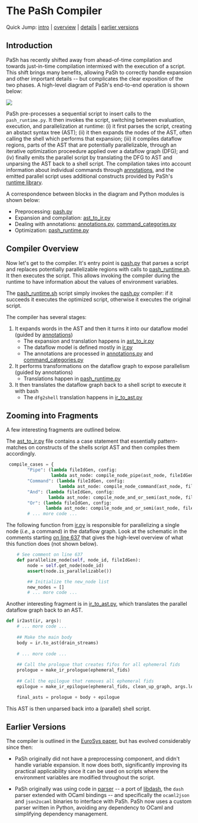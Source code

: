 # The PaSh Compiler
Quick Jump: [intro](#introduction) | [overview](#compiler-overview) | [details](#zooming-into-fragments) | [earlier versions](#earlier-versions)

## Introduction

PaSh has recently shifted away from ahead-of-time compilation and towards just-in-time compilation intermixed with the execution of a script.
This shift brings many benefits, allowing PaSh to correctly handle expansion and other important details -- but complicates the clear exposition of the two phases.
A high-level diagram of PaSh's end-to-end operation is shown below:

<img src="https://docs.google.com/drawings/d/e/2PACX-1vSIuacgBR_QFOzawoAdJMmTjgsdnDUkp1DbSjLVlrowlhL6kxqckXXsL7SPoRXKfaC1hw9HQzJitmDP/pub?w=1364&amp;h=454">

PaSh pre-processes a sequential script to insert calls to the `pash_runtime.py`.
It then invokes the script, switching between evaluation, execution, and parallelization at runtime:
(i) it first parses the script, creating an abstact syntax tree (AST); 
(ii) it then expands the nodes of the AST, often calling the shell which performs that expansion;
(iii) it compiles dataflow regions, parts of the AST that are potentially parallelizable, through an iterative optimization proceedure applied over a dataflow graph (DFG); and
(iv) finally emits the parallel script by translating the DFG to AST and unparsing the AST back to a shell script.
The compilation takes into account information about individual commands through [annotations](../annotations), and the emitted parallel script uses additional constructs provided by PaSh's [runtime library](../runtime).

A correspondence between blocks in the diagram and Python modules is shown below:

- Preprocessing: [pash.py](./pash.py)
- Expansion and compilation: [ast_to_ir.py](./ast_to_ir.py)
- Dealing with annotations: [annotations.py](./annotations.py), [command_categories.py](./command_categories.py)
- Optimization: [pash_runtime.py](./pash_runtime.py)

## Compiler Overview

Now let's get to the compiler.
It's entry point is [pash.py](./pash.py) that parses a script and replaces potentially parallelizable regions with calls to [pash_runtime.sh](./pash_runtime.sh).
It then executes the script.
This allows invoking the compiler during the runtime to have information about the values of environment variables.

The [pash_runtime.sh](./pash_runtime.sh) script simply invokes the [pash.py](./pash.py) compiler:
  if it succeeds it executes the optimized script, otherwise it executes the original script.

The compiler has several stages:

1. It expands words in the AST and then it turns it into our dataflow model (guided by [annotations](../annotations))
   - The expansion and translation happens in [ast_to_ir.py](./ast_to_ir.py)
   - The dataflow model is defined mostly in [ir.py](./ir.py)
   - The annotations are processed in [annotations.py](./annotations.py) and [command_categories.py](./command_categories.py)
2. It performs transformations on the dataflow graph to expose parallelism (guided by annotations)
   - Translations happen in [pash_runtime.py](./pash_runtime.py)
3. It then translates the dataflow graph back to a shell script to execute it with bash
   - The `dfg2shell` translation happens in [ir_to_ast.py](./ir_to_ast.py)

[//]: # (TODO: the parsing/unparsing components need update)

## Zooming into Fragments
   
A few interesting fragments are outlined below.
 
The [ast_to_ir.py](./ast_to_ir.py) file contains a case statement that essentially pattern-matches on constructs of the shells script AST and then compiles them accordingly.
```Python
 compile_cases = {
        "Pipe": (lambda fileIdGen, config:
                 lambda ast_node: compile_node_pipe(ast_node, fileIdGen, config)),
        "Command": (lambda fileIdGen, config:
                    lambda ast_node: compile_node_command(ast_node, fileIdGen, config)),
        "And": (lambda fileIdGen, config:
                lambda ast_node: compile_node_and_or_semi(ast_node, fileIdGen, config)),
        "Or": (lambda fileIdGen, config:
               lambda ast_node: compile_node_and_or_semi(ast_node, fileIdGen, config))
        # ... more code ...
```

The following function from [ir.py](./ir.py) is responsible for parallelizing a single node (_i.e._, a command) in the dataflow graph.
Look at the schematic in the comments starting [on line 637](./ir.py#L637) that gives the high-level overview of what this function does (not shown below).

[//]: # (TODO: Add schematic here)

```Python
    # See comment on line 637
    def parallelize_node(self, node_id, fileIdGen):
        node = self.get_node(node_id)
        assert(node.is_parallelizable())

        ## Initialize the new_node list
        new_nodes = []
        # ... more code ...
```

Another interesting fragment is in [ir_to_ast.py](./ir_to_ast.py), which translates the parallel dataflow graph back to an AST.

```Python
def ir2ast(ir, args):
    # ... more code ...
    
    ## Make the main body
    body = ir.to_ast(drain_streams)
    
    # ... more code ...
    
    ## Call the prologue that creates fifos for all ephemeral fids    
    prologue = make_ir_prologue(ephemeral_fids)
    
    ## Call the epilogue that removes all ephemeral fids
    epilogue = make_ir_epilogue(ephemeral_fids, clean_up_graph, args.log_file)

    final_asts = prologue + body + epilogue
```

This AST is then unparsed back into a (parallel) shell script.

## Earlier Versions

The compiler is outlined in the [EuroSys paper](https://arxiv.org/pdf/2007.09436.pdf), but has evolved considerably since then:

* PaSh originally did not have a preprocessing component, and didn't handle variable expansion. It now does both, significantly improving its practical applicability since it can be used on scripts where the environment variables are modified throughout the script.

* PaSh originally was using code in [parser](./parser) -- a port of [libdash](https://github.com/mgree/), the `dash` parser extended with OCaml bindings -- and specifically the `ocaml2json` and `json2ocaml` binaries to interface with PaSh. PaSh now uses a custom parser written in Python, avoiding any dependency to OCaml and simplifying dependency management.

